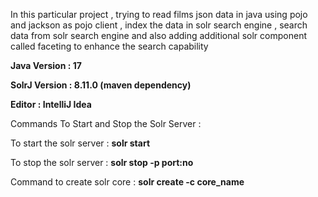 In this particular project , trying to read films json data in java using pojo and jackson as pojo client , index the data in solr search engine , search data from solr search engine and also adding additional solr component called faceting to enhance the search capability 

**Java Version : 17**

**SolrJ Version : 8.11.0 (maven dependency)**

**Editor : IntelliJ Idea**

Commands To Start and Stop the Solr Server : 

To start the solr server : **solr start**

To stop the solr server : **solr stop -p port:no**

Command to create solr core : **solr create -c core_name**
